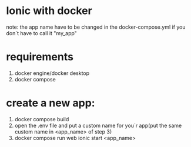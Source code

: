 # Ionic with docker
note: the app name have to be changed in the docker-compose.yml if you don´t have to call it "my_app"

# requirements
1. docker engine/docker desktop
2. docker compose

# create a new app:
1. docker compose build
2. open the .env file and put a custom name for you´r app(put the same custom name in <app_name> of step 3)
3. docker compose run web ionic start <app_name> <template> --type=<javaScript_framework> --no-interactive --no-confirmation
4. docker compose up

# use a created app:
1. docker compose build
2. replace the name of your app in the .env file(app_name=yourAppName)
3. docker compose up

# ionic info in container
![image](https://github.com/Wladimir3984/docker-ionic/assets/83993271/10842c9f-a7f3-4d0a-82ea-e9bfb07332e5)

